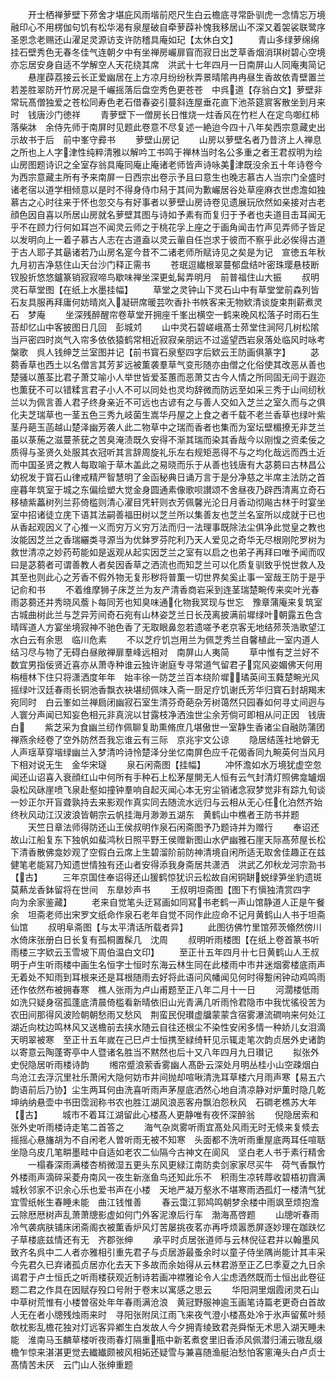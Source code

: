 <!-- { "loadSidebar": true } -->
　　开士栖禅萝壁下茒舍才堪庇风雨堦前咫尺生白云檐底寻常卧驯虎一念情忘万境融印心不用楞伽句饥有松华渴有泉屋破自牵萝薜补愧我移居山不深又着袈裟联鹭序圣恩念老赐还山濯足灵源访支许防稽具庵如玘【太休白文】
　　青山多绿萝绵绵挂石壁秀色无春冬佳气连朝夕中有坐禅房巗扉窅而寂日出芝草香烟消琪树碧心空境亦忘居安身自适不学解空人天花绕其席　洪武十七年四月一日南屏山人同庵夷简记
　　悬崖薜荔接云长正爱幽居在上方凉月纷纷秋弄景晴隂冉冉昼生香故依青壁置兰若差胜翠防开竹房况是千巗摇落后盘空秀色更苍苍　中呉道【存翁白文】萝壁非常玩髙僧独爱之苍松同寿色老石借春姿引蔓斜连屋垂花直下池茶筵賔客散坐到月来时　钱唐沙门徳祥
　　青萝壁下一僧房长日惟烧一炷香风在竹栏人在定鸟啣红柿落柴牀　余侍先师于南屏时见题此卷意不尽复述一絶迨今四十八年矣西宗意藏史出示故书于后　前中峯守彛书
　　萝壁山房记
　　山房以萝壁名者乃昔济上人禅息之所也上人字津性纯粹清雅以解吟工书鸣于禅林当时名公多重之者王君叔明为绘山房图题诗识之全室存翁具庵同庵止庵诸老师皆声诗咏美津既没余五十年诗卷今为西宗意藏主所有予来南屏一日西宗出卷示予且曰意生也晚志慕古人当宗门全盛时诸老宿以道学相倾意以是时不得身侍巾舄于其间为歉巗居谷处草座麻衣世虑澹如独慕古之心时往来于怀也忽交与有好事者以萝壁山房诗卷见遗展玩欣然如亲接对古老顔色因自喜以所居山房就名萝壁其图与诗如予素有而复归于予者也夫道目击耳闻无乎不在顾力行何如耳岂不闻灵云师之于桃花孚上座之于画角闻击竹声见弄师子皆足以发明向上一着子慕古人志在古道盍以灵云軰自任岂求于彼而不察乎此必俟得古道于古人耶子其朂诸若乃山房名寔今昔不二诸老师所赋诗见之矣是为记　宣徳五年秋九月初吉净慈住山天台沙门释正需书
　　苍珉逗纎根翠蔓郁盘结叶密珠璎悬枝断钗股折悠悠鑪篆销寂寂啼鸟歇味禅坐深更虬髯弄明月　前普福住山大振
　　叔明灵石草堂图【在纸上水墨挂幅】
　　草堂之灵钟山下灵石山中有草堂堂前森列皆石友具服再拜庸何妨晴岚入凝研席暖芸吹香扑书帙客来无物欵清谈旋束荆薪煮灵石　梦庵
　　坐深残醉醒帘卷草堂开拥座千峯出横空一鹤来晚风松落子时雨石生苔却忆山中客披图日几回　彭城刘
　　山中灵石碧嵯峨髙士茒堂住涧阿几树松隂当戸密四时岚气入帘多依依猿鹤常相近寂寂亲朋远不过遥望西岩泉落处临风时咏考槃歌　呉人钱绅芝兰室图并记【前书寳石泉壑四字后欵云王防画俱篆字】
　　苾蒭香草也西土以名僧言其芳芗远被薫袭羣草气变形随亦由僧之化俗使其改恶从善也楚骚以蕙荃比君子萧艾喻小人举世皆爱荃蕙而恶萧艾古今人情之所同固无间于遐迩也薫莸不可以错糅言君子小人不可以同处也灵均辞微而防远至如采三秀于山间纫秋兰以为佩言善人君子终身亲近不可远也古谚有之与善人交如入芝兰之室久而与之俱化夫芝瑞草也一茎五色三秀九岐菌生嵩华丹屋之上食之者千载不老兰香草也绿叶紫茎丹葩玉菡越山楚泽幽芳袭人此二物草中之瑞而香者也集而为室坛壁楣撩无非芝兰虽以菉葹之滋蔓荼莸之苦臭淹渍既久安得不渐其瑞而染其香哉今以刚愎之资柔佞之质得与圣贤久处服其衣冠听其言辞周旋礼乐左右规矩恶得不与之均化哉远而西土近而中国圣贤之教人每取喻于草木盖此之易晓而乐于从善也钱唐有大苾蒭曰古林昌公幼祝发于寳石山律戒精严智慧明了金函秘典日诵万言于是分净慈之半席主法防之首座暮年筑室于城之东偏绘塑大觉金身圆通素像歌呗讃颂不舍昼夜乃辟西清离立奇石移植紫藟树列兰荪倚槛则清心濯目凭轩则衣芳佩馨光沦日月香动彻飚古林于时宴坐室中招诸徒立庑下语其法嗣善福田树以芝兰所以集善友也芝兰名室所以成就于已也从香起观因义了心推一义而穷万义穷万法而归一法理事既除法尘俱净此觉皇之教也汝能因芝兰之香瑞纚类寻源当为优鉢罗芬陀利乃天人爱见之奇华无尽根刚陀罗树为救世清凉之妙药苟能如是返观从起实因芝兰之室有以启之也弟子再拜曰唯予闻而叹曰是苾蒭者可谓善教人者矣因香草之洒流也而知芝兰可以化质复驯致乎悦世救人及其至也则此心之芳香不假外物无复形秽将普薫一切世界矣奚止事一室哉王防于是乎记俞和书
　　不着维摩狮子床芝兰为友产清香商岩采到连茎瑞楚畹传来奕叶光春雨苾蒭还并秀晓风薝卜每同芳也知臭味通化物我冥现与世忘　豫章蒲庵来复筑室古城曲树此兰与芝异芳间奇石宛有山林姿芝兰日长茂离披满前墀绿叶朝露五色含晴晖道人方宴坐境寂神不驰色香了无取眼鼻忽若遗嗟予老京客无地结茒茨浩歌望江水白云有余思　临川危素
　　不以芝疗饥岂用兰为佩芝秀兰自馨植此一室内道人结习尽与物了无碍白昼敞禅扉羣峰远相对　南屏山人夷简
　　草中惟有芝兰好不数宜男指佞贤近喜亦从萧寺种谁云独许谢庭专寻常道气留君子窕风姿媚佛天何用栴檀林下住只将潇洒度年年　始丰徐一防芝兰百本绕阶墀璚英间玉蕤楚畹光风摇绿叶汉廷春雨长铜池香飘衣袂堪纫佩味入斋一厨足疗饥谢氏芳华归寳石封胡羯末宛同时　白云峯如兰禅扃闭幽寂石室生清芬奇葩杂芳树蔼然只园春如何寻丈间迥与人寰分声闻已知妄色相元非真浣以甘露枝净洒浊世尘余芳倘可即相从问正因　钱唐白
　　紫芝采为食幽兰纫作佩聊复助熏脩庶几堪傲世一室静生香诸尘自融防蒲团禅燕余经卷了空外防然吾我忘谁云有三际　京兆宇文公谅
　　隐居结莲社地僻无人声瑶草穿堦绿幽兰入梦清吟诗怜楚泽分坐忆南屏色应千花偈香同九畹英何当风月下相对说无生　金华宋璲
　　泉石闲斋图【挂幅】
　　冲怀澹如水万境犹虚空忽闻还山诏喜入衰顔红山中何所有手种石上松茅屋閴无人恒有云气封清灯照佛龛罏烟袅松风砯崖喷飞泉赴壑如撞钟羣响自起灭闻心本无穷尘销诸念寂梦觉非有踪九旬谈一妙正尔开盲聋孰持去来影观作真实同去随流水远归与云相从无心任化泊然齐始终秋风动江汉波浪皆朝宗云帆挂海月渺渺五湖东　黄鹤山中樵者王防书并题
　　天竺日章法师得防还山王侯叔明作泉石闲斋图予乃题诗并为赠行
　　奉诏还故山江船复东下独帆如蜚鸿秋日照平野王侯赠新图山水俨幽雅石崖天际髙茒屋长松下清香散佛龛妙观了空假白云席上生碧溜阶前防神清境自闲所适无取舍佳趣正在兹健笔老能冩乃知遗世情独有还山者安得添我身斋居共潇洒　洪武乙夘秋龙河宗泐书【古】
　　三年京国住奉诏得还山猨鹤惊犹识云松故自闲铜缾蜕绿笋坐豹遗斑莫爇龙香鉢留将在世间　东臯妙声书
　　王叔明坦斋图【图下冇愼独清赏四字　向为余家鉴藏】
　　老来自觉笔头迂冩画如同冩书老鹤一声山馆静道人正是午餐余　坦斋老师出宋罗文纸命作泉石老年自觉不同作此应命不记月黄鹤山人书于坦斋仙馆
　　叔明阜斋图【与太平清话所载者异】
　　此图彷佛竹里馆茒茨翛然傍川水倚床张册白日长复有孤桐置髹几　沈周
　　叔明听雨楼图【在纸上卷首篆书听雨楼三字欵云玉雪坡下周伯温白文印】
　　至正卄五年四月卄七日黄鹤山人王叔明于卢生听雨楼中画生名恒字士恒时东海云林生同在此楼雨中市井迷烟雾楼底雨声无着处不知雨到耳根来还是耳根随雨去好将此语问风幡闻见何时得蹔闲钟动鸡鸣雨还作依然布被拥春寒　樵人张雨为卢山甫题至正八年二月十一日
　　河濶楼低雨如洗只疑身宿孤蓬底清晨倚槛看新晴依旧山光青满几听雨怜君隐市中我忧徭役苦为农田间那得风波险朝朝愁雨又愁风　荆蛮民倪瓉虚牖蒙蒙含宿雾瀑流磵响来何处江湖近向枕边鸣林风又送檐前去挟水随云自往还根尘不染性安闲多情一种娇儿女泪滴天明翠被寒　至正卄五年嵗在己巳卢士恒携至緑绮轩见示辄走笔次韵贞居外史诸韵以寄意云陶蓬寄亭中人暨诸名胜当不黙然也后十又八年四月九日瓉记
　　拟张外史倪隐居听雨楼诗韵
　　缃帘蹙浪萦香雾幽人髙卧云深处月明丛桂小山空疎烟白鸟沧江去浮沉里社乐萧闲大隐何妨市井间抛却喧啾清洗耳草楼六月雨声寒【易五六韵语前后乃协】尘生两耳何由洗喜听雨声茅屋底洒然心地自清凉静对炉薫时隐几乾坤纳纳悬壶中书田霑润称书农也胜江湖风浪恶客舟飘泊怨秋风　石磵老樵苏大年【古】
　　城市不着耳江湖留此心楼髙人更静唯有夜怀深醉翁
　　倪隐居索和张外史听雨楼诗走笔二首答之
　　海气杂岚雾听雨宜髙处风雨无时无倐来复倐去摇摇心悬旛胡为不自闲老人曽听雨无被不知寒　头面都不洗听雨重屋底两耳任喧聒坐隐乌皮几笔畊墨畦中自适如老农二仙隔今古神文在阆风　坚白老人书于素行精舍
　　一榻春深雨满楼杏梢微湿五更头东风更緑江南防卖剑家家尽买牛　荷气香飘竹外楼雨声滴碎采菱舟南风一夜生新涨鱼鸟还知此乐不　积雨生凉转蓐收碧梧初霣满城秋邻家不识余心乐也爱书声在小楼　天地严凝万壑氷不堪寒雨洒孤灯一楼清气犹宜雪纸帐生春睡未能　曲江钱惟善
　　春云霭江郭鸠鸣朝梦余楼中雨飒至烦抱澹云除厯厯树声乱萧萧牕影虚如何门外客泥潦后行车　渤海髙啓题
　　山牕听春雨冷气袭病肤铺床闭斋阁衣被薫香炉风灯苦屡挑夜茗亦再呼烦嚣悉屏逐妙理在跏趺忆子草楼底兹情还有无　齐郡张绅
　　承平时贞居张道师与云林倪征君并以翰墨风致齐名呉中二人者亦雅相引重先君子与贞居游最蚤余时以童子侍坐隅尚能计其丰采今先君久已弃诸孤贞居亦化去天下多故而余始得从云林君游至正乙巳季夏之九日余谒君于卢士恒氏之听雨楼获观近制诗若画冲襟雅论令人尘虑洒然既而士恒出此卷征题二君之作具在因赋存殁口号附于卷末以寓感之思云
　　华阳洞里烟霞闭灵石山中草树荒惟有小楼曽宿处年年春雨满沧浪　黄冠野服神逾玉画笔诗篇老更奇白首故人无在者小牕残烛雨来时　寻阳张附凤江雨飞来夜气澄小楼髙处冷于氷声留蕉叶频欹枕影乱檐花独对灯远客异鄕生白发故人今夕拥青绫致君尧舜惭无术思入湖天睡未能　淮南马玉麟草楼听夜雨春灯隔重瓶中新茗煮奁里旧香添风佩潜归浦云璈乱缀檐乍惊来湛湛更觉去纎纎颇被风相妬还疑雪与兼喜随渔艇泊愁怕客窻淹头白卢贞士髙情苦未厌　云门山人张绅重题
